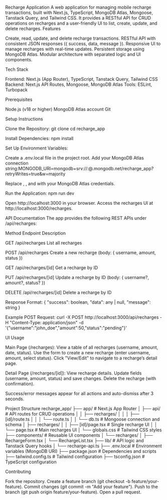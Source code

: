 Recharge Application
A web application for managing mobile recharge transactions, built with Next.js, TypeScript, MongoDB Atlas, Mongoose, Tanstack Query, and Tailwind CSS. It provides a RESTful API for CRUD operations on recharges and a user-friendly UI to list, create, update, and delete recharges.
Features

Create, read, update, and delete recharge transactions.
RESTful API with consistent JSON responses ({ success, data, message }).
Responsive UI to manage recharges with real-time updates.
Persistent storage using MongoDB Atlas.
Modular architecture with separated logic and UI components.

Tech Stack

Frontend: Next.js (App Router), TypeScript, Tanstack Query, Tailwind CSS
Backend: Next.js API Routes, Mongoose, MongoDB Atlas
Tools: ESLint, Turbopack

Prerequisites

Node.js (v18 or higher)
MongoDB Atlas account
Git

Setup Instructions

Clone the Repository:
git clone <repository-url>
cd recharge_app


Install Dependencies:
npm install


Set Up Environment Variables:

Create a .env.local file in the project root.
Add your MongoDB Atlas connection string:MONGODB_URI=mongodb+srv://<username>:<password>@<cluster>.mongodb.net/recharge_app?retryWrites=true&w=majority


Replace <username>, <password>, and <cluster> with your MongoDB Atlas credentials.


Run the Application:
npm run dev


Open http://localhost:3000 in your browser.
Access the recharges UI at http://localhost:3000/recharges.



API Documentation
The app provides the following REST APIs under /api/recharges:



Method
Endpoint
Description



GET
/api/recharges
List all recharges


POST
/api/recharges
Create a new recharge (body: { username, amount, status })


GET
/api/recharges/[id]
Get a recharge by ID


PUT
/api/recharges/[id]
Update a recharge by ID (body: { username?, amount?, status? })


DELETE
/api/recharges/[id]
Delete a recharge by ID


Response Format:
{
  "success": boolean,
  "data": any | null,
  "message": string
}

Example POST Request:
curl -X POST http://localhost:3000/api/recharges -H "Content-Type: application/json" -d '{"username":"john_doe","amount":50,"status":"pending"}'

UI Usage

Main Page (/recharges):
View a table of all recharges (username, amount, date, status).
Use the form to create a new recharge (enter username, amount, select status).
Click "View/Edit" to navigate to a recharge’s detail page.


Detail Page (/recharges/[id]):
View recharge details.
Update fields (username, amount, status) and save changes.
Delete the recharge (with confirmation).


Success/error messages appear for all actions and auto-dismiss after 3 seconds.

Project Structure
recharge_app/
├── app/                    # Next.js App Router
│   ├── api/              # API routes for CRUD operations
│   │   ├── recharges/
│   │   │   ├── [id]/route.ts
│   │   │   └── route.ts
│   │   └── db.ts         # Mongoose connection and schema
│   ├── recharges/
│   │   ├── [id]/page.tsx # Single recharge UI
│   │   └── page.tsx      # Main recharges UI
│   └── globals.css       # Tailwind CSS styles
├── components/            # Reusable UI components
│   └── recharges/
│       ├── RechargeForm.tsx
│       └── RechargeList.tsx
├── lib/                  # API logic and Tanstack Query hooks
│   └── recharge-api.ts
├── .env.local            # Environment variables (MongoDB URI)
├── package.json          # Dependencies and scripts
├── tailwind.config.ts    # Tailwind configuration
├── tsconfig.json         # TypeScript configuration

Contributing

Fork the repository.
Create a feature branch (git checkout -b feature/your-feature).
Commit changes (git commit -m "Add your feature").
Push to the branch (git push origin feature/your-feature).
Open a pull request.


